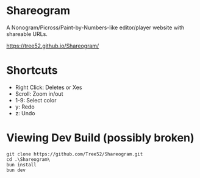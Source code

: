 # Shareogram

A Nonogram/Picross/Paint-by-Numbers-like editor/player website with shareable URLs.

https://tree52.github.io/Shareogram/

# Shortcuts

- Right Click: Deletes or Xes
- Scroll: Zoom in/out
- 1-9: Select color
- y: Redo
- z: Undo

# Viewing Dev Build (possibly broken)

```
git clone https://github.com/Tree52/Shareogram.git
cd .\Shareogram\
bun install
bun dev
```
